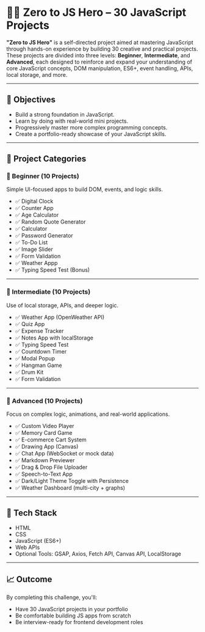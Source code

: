 # 🦸‍♂️ Zero to JS Hero – 30 JavaScript Projects

**"Zero to JS Hero"** is a self-directed project aimed at mastering JavaScript through hands-on experience by building 30 creative and practical projects. These projects are divided into three levels: **Beginner**, **Intermediate**, and **Advanced**, each designed to reinforce and expand your understanding of core JavaScript concepts, DOM manipulation, ES6+, event handling, APIs, local storage, and more.

---

## 🎯 Objectives

- Build a strong foundation in JavaScript.
- Learn by doing with real-world mini projects.
- Progressively master more complex programming concepts.
- Create a portfolio-ready showcase of your JavaScript skills.

---

## 📁 Project Categories

### 🔰 Beginner (10 Projects)
Simple UI-focused apps to build DOM, events, and logic skills.
- ✅ Digital Clock
- ✅ Counter App  
- ✅ Age Calculator    
- ✅ Random Quote Generator
- ✅ Calculator
- ✅ Password Generator
- ✅ To-Do List  
- ✅ Image Slider
- ✅ Form Validation
- ✅ Weather Appp
- ✅ Typing Speed Test (Bonus)
---

### 🚀 Intermediate (10 Projects)
Use of local storage, APIs, and deeper logic.

- ✅ Weather App (OpenWeather API)  
- ✅ Quiz App  
- ✅ Expense Tracker  
- ✅ Notes App with localStorage  
- ✅ Typing Speed Test  
- ✅ Countdown Timer  
- ✅ Modal Popup  
- ✅ Hangman Game  
- ✅ Drum Kit  
- ✅ Form Validation  

---

### 🧠 Advanced (10 Projects)
Focus on complex logic, animations, and real-world applications.

- ✅ Custom Video Player  
- ✅ Memory Card Game  
- ✅ E-commerce Cart System  
- ✅ Drawing App (Canvas)  
- ✅ Chat App (WebSocket or mock data)  
- ✅ Markdown Previewer  
- ✅ Drag & Drop File Uploader  
- ✅ Speech-to-Text App  
- ✅ Dark/Light Theme Toggle with Persistence  
- ✅ Weather Dashboard (multi-city + graphs)  

---

## 📌 Tech Stack

- HTML  
- CSS  
- JavaScript (ES6+)  
- Web APIs  
- Optional Tools: GSAP, Axios, Fetch API, Canvas API, LocalStorage  

---

## 📈 Outcome

By completing this challenge, you'll:

- Have 30 JavaScript projects in your portfolio  
- Be comfortable building JS apps from scratch  
- Be interview-ready for frontend development roles  

